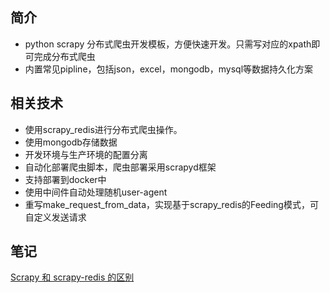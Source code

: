 ## 简介

- python scrapy 分布式爬虫开发模板，方便快速开发。只需写对应的xpath即可完成分布式爬虫
- 内置常见pipline，包括json，excel，mongodb，mysql等数据持久化方案

## 相关技术

- 使用scrapy_redis进行分布式爬虫操作。
- 使用mongodb存储数据
- 开发环境与生产环境的配置分离
- 自动化部署爬虫脚本，爬虫部署采用scrapyd框架
- 支持部署到docker中
- 使用中间件自动处理随机user-agent
- 重写make_request_from_data，实现基于scrapy_redis的Feeding模式，可自定义发送请求

## 笔记


[Scrapy 和 scrapy-redis 的区别](https://github.com/ZhiJianShuSheng/ScrapyTour/blob/master/Note/%20Scrapy%20%E5%92%8C%20scrapy-redis%20%E7%9A%84%E5%8C%BA%E5%88%AB.md)